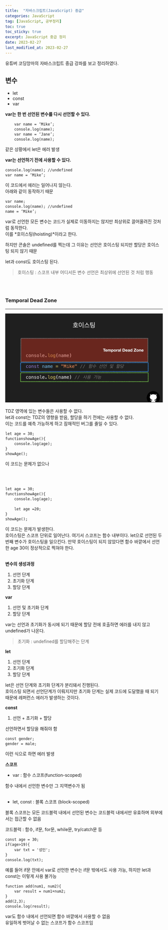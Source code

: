 ```yaml
---
title:  "자바스크립트(JavaScript) 중급"
categories: JavaScript
tag: [JavaScript, 공부정리]
toc: true
toc_sticky: true
excerpt: JavaScript 중급 정리
date: 2023-02-27
last_modified_at: 2023-02-27
---
```

유튜버 코딩앙마의 자바스크립트 중급 강좌를 보고 정리하였다.  

## 변수
* let   
* const
* var  


**var는 한 번 선언된 변수를 다시 선언할 수 있다.**

        var name = ‘Mike’;
        console.log(name);
        var name = ‘Jane’;
        console.log(name);

같은 상황에서 let은 에러 발생

**var는 선언하기 전에 사용할 수 있다.**

    console.log(name); //undefined
    var name = ‘Mike’;

이 코드에서 에러는 일어나지 않는다.   
아래와 같이 동작하기 때문

    var name;
    console.log(name); //undefined
    name = ‘Mike’;
    
var로 선언한 모든 변수는 코드가 실제로 이동하지는 않지만 최상위로 끌어올려진 것처럼 동작한다.   
이를 *호이스팅(hoisting)*이라고 한다.   

하지만 콘솔은 undefined를 찍는데 그 이유는 선언은 호이스팅 되지만 할당은 호이스팅 되지 않기 때문

let과 const도 호이스팅 된다.

>호이스팅 : 스코프 내부 어디서든 변수 선언은 최상위에 선언된 것 처럼 행동

<br/><br/>

### Temporal Dead Zone
---

![Alt text](/assets/images/IMG_0627.jpg)

TDZ 영역에 있는 변수들은 사용할 수 없다.   
let과 const는 TDZ의 영향을 받음, 할당을 하기 전에는 사용할 수 없다.   
이는 코드를 예측 가능하게 하고 잠재적인 버그를 줄일 수 있다.

    let age = 30;
    functionshowAge(){
        console.log(age);
    }
    showAge();

이 코드는 문제가 없으나

<br/><br/>


    let age = 30;
    functionshowAge(){
        console.log(age);

        let age =20;
    }
    showAge();
이 코드는 문제가 발생한다.   
호이스팅은 스코프 단위로 일어난다. 여기서 스코프는 함수 내부이다. let으로 선언된 두번째 변수가 호이스팅을 일으킨다.
만약 호이스팅이 되지 않았다면 함수 바깥에서 선언한 age 30이 정상적으로 찍혀야 한다.
<br/><br/>

**변수의 생성과정**   
1. 선언 단계
2. 초기화 단계
3. 할당 단계 

**var**   
1. 선언 및 초기화 단계
2. 할당 단계


var는 선언과 초기화가 동시에 되기 때문에 할당 전에 호출하면 에러를 내지 않고 undefined가 나온다.  
>초기화 : undefined를 할당해주는 단계

**let**   
1. 선언 단계
2. 초기화 단계
3. 할당 단계 

let은 선언 단계와 초기화 단계가 분리돼서 진행된다.   
호이스팅 되면서 선언단계가 이뤄지지만 초기화 단계는 실제 코드에 도달했을 때 되기 때문에 레퍼런스 에러가 발생하는 것이다.   

**const**   
1. 선언 + 초기화 + 할당   

선언하면서 할당을 해줘야 함

    const gender;
    gender = male;
이런 식으로 하면 에러 발생

**스코프**   
* var : 함수 스코프(function-scoped)  

함수 내에서 선언한 변수만 그 지역변수가 됨
   <br/><br/>

* let, const : 블록 스코프 (block-scoped)   

블록 스코프는 모든 코드블럭 내에서 선언된 변수는 코드블럭 내에서만 유효하며 외부에서는 접근할 수 없음

코드블럭 : 함수, if문, for문, while문, try/catch문 등

    const age = 30;
    if(age>19){
        var txt = '성인';
    }
    console.log(txt);

예를 들어 if문 안에서 var로 선언한 변수는 if문 밖에서도 사용 가능, 하지만 let과 const는 이렇게 사용 불가능

    function add(num1, num2){
        var result = num1+num2;
    }
    add(2,3);
    console.log(result);
var도 함수 내에서 선언되면 함수 바깥에서 사용할 수 없음   
유일하게 벗어날 수 없는 스코프가 함수 스코프임